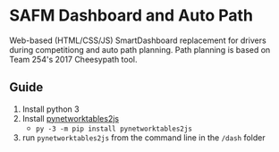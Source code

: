 # SAFM Dashboard and Auto Path

Web-based (HTML/CSS/JS) SmartDashboard replacement for drivers during competitiong and auto path planning. Path planning is based on Team 254's 2017 Cheesypath tool.

## Guide

1. Install python 3
2. Install [pynetworktables2js](https://github.com/robotpy/pynetworktables2js)
   - ``py -3 -m pip install pynetworktables2js``
3. run ``pynetworktables2js`` from the command line in the ``/dash`` folder
